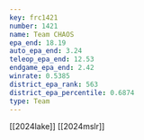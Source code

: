 ```yaml
---
key: frc1421
number: 1421
name: Team CHAOS
epa_end: 18.19
auto_epa_end: 3.24
teleop_epa_end: 12.53
endgame_epa_end: 2.42
winrate: 0.5385
district_epa_rank: 563
district_epa_percentile: 0.6874
type: Team
---
```

[[2024lake]]
[[2024mslr]]
